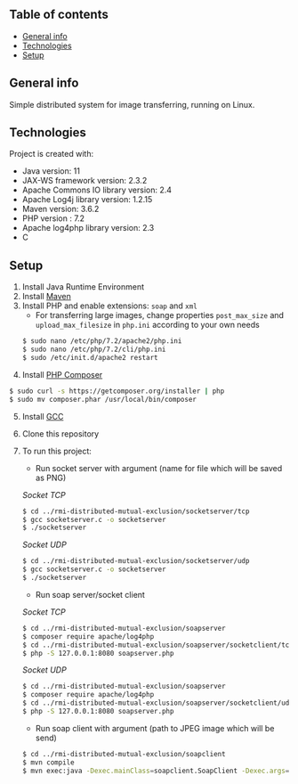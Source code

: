 ## Table of contents
* [General info](#general-info)
* [Technologies](#technologies)
* [Setup](#setup)

## General info
Simple distributed system for image transferring, running on Linux.

## Technologies
Project is created with:
* Java version: 11
* JAX-WS framework version: 2.3.2
* Apache Commons IO library version: 2.4
* Apache Log4j library version: 1.2.15
* Maven version: 3.6.2
* PHP version : 7.2
* Apache log4php library version: 2.3
* C

## Setup
1. Install Java Runtime Environment
2. Install [Maven](https://maven.apache.org/install.html)
3. Install PHP and enable extensions: `soap` and `xml`
   - For transferring large images, change properties `post_max_size` and `upload_max_filesize` in `php.ini` according to your own needs
   ```bash
   $ sudo nano /etc/php/7.2/apache2/php.ini
   $ sudo nano /etc/php/7.2/cli/php.ini
   $ sudo /etc/init.d/apache2 restart
   ```
4. Install [PHP Composer](https://getcomposer.org)
```bash
$ sudo curl -s https://getcomposer.org/installer | php
$ sudo mv composer.phar /usr/local/bin/composer
```
5. Install [GCC](https://gcc.gnu.org)
6. Clone this repository
7. To run this project:
    - Run socket server with argument (name for file which will be saved as PNG)
    
    *Socket TCP*
    ```bash
    $ cd ../rmi-distributed-mutual-exclusion/socketserver/tcp
    $ gcc socketserver.c -o socketserver
    $ ./socketserver
    ```
    *Socket UDP*
    ```bash
    $ cd ../rmi-distributed-mutual-exclusion/socketserver/udp
    $ gcc socketserver.c -o socketserver
    $ ./socketserver
    ```
    - Run soap server/socket client
    
    *Socket TCP*
    ```bash
    $ cd ../rmi-distributed-mutual-exclusion/soapserver
    $ composer require apache/log4php
    $ cd ../rmi-distributed-mutual-exclusion/soapserver/socketclient/tcp
    $ php -S 127.0.0.1:8080 soapserver.php
    ```
    *Socket UDP*
    ```bash
    $ cd ../rmi-distributed-mutual-exclusion/soapserver
    $ composer require apache/log4php
    $ cd ../rmi-distributed-mutual-exclusion/soapserver/socketclient/udp
    $ php -S 127.0.0.1:8080 soapserver.php
    ```
    - Run soap client with argument (path to JPEG image which will be send)
    ```bash
    $ cd ../rmi-distributed-mutual-exclusion/soapclient
    $ mvn compile
    $ mvn exec:java -Dexec.mainClass=soapclient.SoapClient -Dexec.args='/path/to/image.jpg'
    ```
